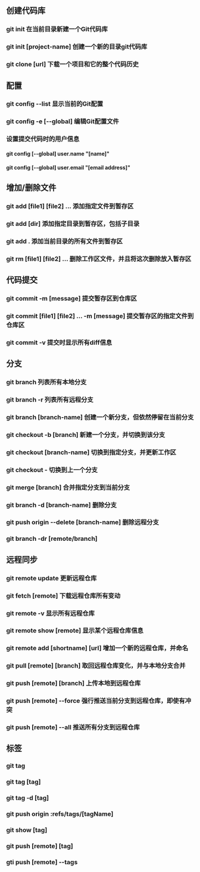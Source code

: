 ## 创建代码库
### git init 在当前目录新建一个Git代码库
### git init [project-name] 创建一个新的目录git代码库
### git clone [url] 下载一个项目和它的整个代码历史

## 配置
### git config --list 显示当前的Git配置
### git config -e [--global] 编辑Git配置文件

### 设置提交代码时的用户信息
#### git config [--global] user.name "[name]"
#### git config [--global] user.email "[email address]"

## 增加/删除文件
### git add [file1] [file2] ... 添加指定文件到暂存区
### git add [dir] 添加指定目录到暂存区，包括子目录
### git add . 添加当前目录的所有文件到暂存区
### git rm [file1] [file2] ... 删除工作区文件，并且将这次删除放入暂存区


## 代码提交
### git commit -m [message] 提交暂存区到仓库区
### git commit [file1] [file2] ... -m [message] 提交暂存区的指定文件到仓库区
### git commit -v 提交时显示所有diff信息



## 分支 
### git branch 列表所有本地分支
### git branch -r 列表所有远程分支
### git branch [branch-name] 创建一个新分支，但依然停留在当前分支
### git checkout -b [branch] 新建一个分支，并切换到该分支
### git checkout [branch-name] 切换到指定分支，并更新工作区
### git checkout - 切换到上一个分支
### git merge [branch] 合并指定分支到当前分支
### git branch -d [branch-name] 删除分支

### git push origin --delete [branch-name]  删除远程分支
### git branch -dr [remote/branch]

## 远程同步
### git remote update 更新远程仓库
### git fetch [remote] 下载远程仓库所有变动
### git remote -v 显示所有远程仓库
### git remote show [remote] 显示某个远程仓库信息
### git remote add [shortname] [url] 增加一个新的远程仓库，并命名
### git pull [remote] [branch] 取回远程仓库变化，并与本地分支合并
### git push [remote] [branch] 上传本地到远程仓库
### git push [remote] --force 强行推送当前分支到远程仓库，即使有冲突
### git push [remote] --all 推送所有分支到远程仓库 

## 标签

### git tag
### git tag [tag]
### git tag -d [tag]
### git push origin :refs/tags/[tagName]
### git show [tag]
### git push [remote] [tag]
### gti push [remote] --tags